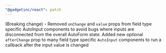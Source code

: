 ```yaml
---
"@gadgetinc/react": patch
---
```


(Breaking change) - Removed `onChange` and `value` props from field type specific AutoInput components to avoid bugs where inputs are disconnected from the overall AutoForm state.
Added new optional `afterChange` prop to many field type specific `AutoInput` components to run a callback after the input value is changed
